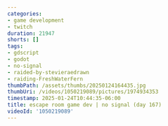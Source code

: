 ```yaml
---
categories:
- game development
- twitch
duration: 21947
shorts: []
tags:
- gdscript
- godot
- no-signal
- raided-by-stevieraedrawn
- raiding-FreshWaterFern
thumbPath: /assets/thumbs/20250124164435.jpg
thumbUri: /videos/1050219089/pictures/1974934353
timestamp: 2025-01-24T10:44:35-06:00
title: escape room game dev | no signal (day 167)
videoId: '1050219089'
---
```

